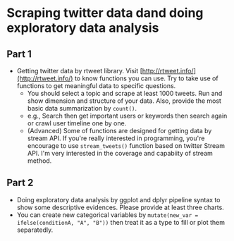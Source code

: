 # Scraping twitter data dand doing exploratory data analysis

## Part 1
* Getting twitter data by rtweet library. Visit [http://rtweet.info/](http://rtweet.info/) to know functions you can use. Try to take use of functions to get meaningful data to specific questions.
  * You should select a topic and scrape at least 1000 tweets. Run and show dimension and structure of your data. Also, provide the most basic data summarization by `count()`.
  * e.g., Search then get important users or keywords then search again or crawl user timeline one by one.
  * (Advanced) Some of functions are designed for getting data by stream API. If you're really interested in programming, you're encourage to use `stream_tweets()` function based on twitter Stream API. I'm very interested in the coverage and capabiity of stream method.

## Part 2
* Doing exploratory data analysis by ggplot and dplyr pipeline syntax to show some descriptive evidences. Please provide at least three charts. 
* You can create new categorical variables by `mutate(new_var = ifelse(conditionA, "A", "B"))` then treat it as a type to fill or plot them separatedly.
